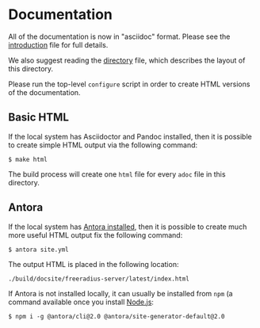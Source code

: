 # Documentation

All of the documentation is now in "asciidoc" format.  Please see the
[introduction](introduction/index.adoc) file for full details.

We also suggest reading the [directory](introduction/directory.adoc)
file, which describes the layout of this directory.

Please run the top-level `configure` script in order to create HTML
versions of the documentation.

## Basic HTML

If the local system has Asciidoctor and Pandoc installed, then it is
possible to create simple HTML output via the following command:

    $ make html

The build process will create one `html` file for every `adoc` file in
this directory.

## Antora

If the local system has [Antora installed](https://docs.antora.org/antora/latest/install/install-antora/),
then it is possible to create much more useful HTML output fix the
following command:

    $ antora site.yml

The output HTML is placed in the following location:

    ./build/docsite/freeradius-server/latest/index.html

If Antora is not installed locally, it can usually be installed from
`npm` (a command available once you install [Node.js](https://nodejs.org/):

    $ npm i -g @antora/cli@2.0 @antora/site-generator-default@2.0
